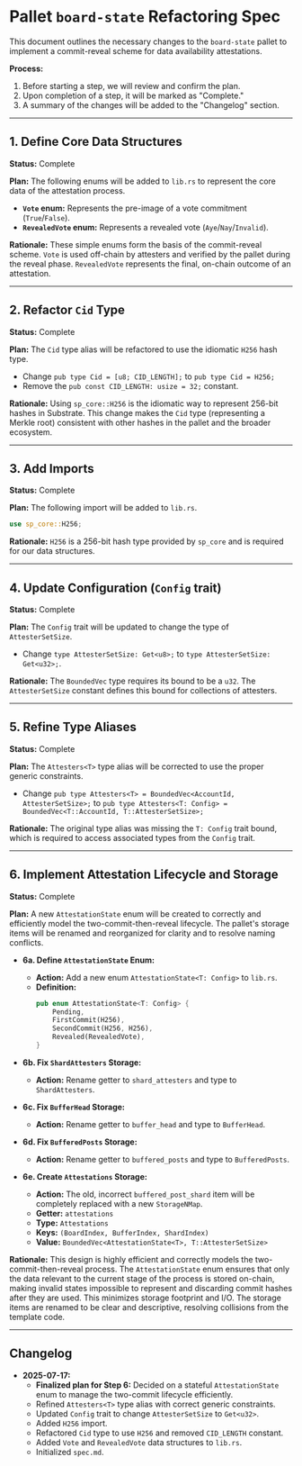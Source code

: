 # Pallet `board-state` Refactoring Spec

This document outlines the necessary changes to the `board-state` pallet to implement a commit-reveal scheme for data availability attestations.

**Process:**
1.  Before starting a step, we will review and confirm the plan.
2.  Upon completion of a step, it will be marked as "Complete."
3.  A summary of the changes will be added to the "Changelog" section.

---

## 1. Define Core Data Structures

**Status:** Complete

**Plan:**
The following enums will be added to `lib.rs` to represent the core data of the attestation process.

-   **`Vote` enum:** Represents the pre-image of a vote commitment (`True`/`False`).
-   **`RevealedVote` enum:** Represents a revealed vote (`Aye`/`Nay`/`Invalid`).

**Rationale:**
These simple enums form the basis of the commit-reveal scheme. `Vote` is used off-chain by attesters and verified by the pallet during the reveal phase. `RevealedVote` represents the final, on-chain outcome of an attestation.

---

## 2. Refactor `Cid` Type

**Status:** Complete

**Plan:**
The `Cid` type alias will be refactored to use the idiomatic `H256` hash type.

-   Change `pub type Cid = [u8; CID_LENGTH];` to `pub type Cid = H256;`
-   Remove the `pub const CID_LENGTH: usize = 32;` constant.

**Rationale:**
Using `sp_core::H256` is the idiomatic way to represent 256-bit hashes in Substrate. This change makes the `Cid` type (representing a Merkle root) consistent with other hashes in the pallet and the broader ecosystem.

---

## 3. Add Imports

**Status:** Complete

**Plan:**
The following import will be added to `lib.rs`.

```rust
use sp_core::H256;
```

**Rationale:**
`H256` is a 256-bit hash type provided by `sp_core` and is required for our data structures.

---

## 4. Update Configuration (`Config` trait)

**Status:** Complete

**Plan:**
The `Config` trait will be updated to change the type of `AttesterSetSize`.

-   Change `type AttesterSetSize: Get<u8>;` to `type AttesterSetSize: Get<u32>;`.

**Rationale:**
The `BoundedVec` type requires its bound to be a `u32`. The `AttesterSetSize` constant defines this bound for collections of attesters.

---

## 5. Refine Type Aliases

**Status:** Complete

**Plan:**
The `Attesters<T>` type alias will be corrected to use the proper generic constraints.

-   Change `pub type Attesters<T> = BoundedVec<AccountId, AttesterSetSize>;` to `pub type Attesters<T: Config> = BoundedVec<T::AccountId, T::AttesterSetSize>;`

**Rationale:**
The original type alias was missing the `T: Config` trait bound, which is required to access associated types from the `Config` trait.

---

## 6. Implement Attestation Lifecycle and Storage

**Status:** Complete

**Plan:**
A new `AttestationState` enum will be created to correctly and efficiently model the two-commit-then-reveal lifecycle. The pallet's storage items will be renamed and reorganized for clarity and to resolve naming conflicts.

*   **6a. Define `AttestationState` Enum:**
    *   **Action:** Add a new enum `AttestationState<T: Config>` to `lib.rs`.
    *   **Definition:**
        ```rust
        pub enum AttestationState<T: Config> {
            Pending,
            FirstCommit(H256),
            SecondCommit(H256, H256),
            Revealed(RevealedVote),
        }
        ```

*   **6b. Fix `ShardAttesters` Storage:**
    *   **Action:** Rename getter to `shard_attesters` and type to `ShardAttesters`.

*   **6c. Fix `BufferHead` Storage:**
    *   **Action:** Rename getter to `buffer_head` and type to `BufferHead`.

*   **6d. Fix `BufferedPosts` Storage:**
    *   **Action:** Rename getter to `buffered_posts` and type to `BufferedPosts`.

*   **6e. Create `Attestations` Storage:**
    *   **Action:** The old, incorrect `buffered_post_shard` item will be completely replaced with a new `StorageNMap`.
    *   **Getter:** `attestations`
    *   **Type:** `Attestations`
    *   **Keys:** `(BoardIndex, BufferIndex, ShardIndex)`
    *   **Value:** `BoundedVec<AttestationState<T>, T::AttesterSetSize>`

**Rationale:**
This design is highly efficient and correctly models the two-commit-then-reveal process. The `AttestationState` enum ensures that only the data relevant to the current stage of the process is stored on-chain, making invalid states impossible to represent and discarding commit hashes after they are used. This minimizes storage footprint and I/O. The storage items are renamed to be clear and descriptive, resolving collisions from the template code.

---

## Changelog

*   **2025-07-17:**
    *   **Finalized plan for Step 6:** Decided on a stateful `AttestationState` enum to manage the two-commit lifecycle efficiently.
    *   Refined `Attesters<T>` type alias with correct generic constraints.
    *   Updated `Config` trait to change `AttesterSetSize` to `Get<u32>`.
    *   Added `H256` import.
    *   Refactored `Cid` type to use `H256` and removed `CID_LENGTH` constant.
    *   Added `Vote` and `RevealedVote` data structures to `lib.rs`.
    *   Initialized `spec.md`.